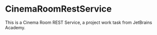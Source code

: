 # CinemaRoomRestService

This is a Cinema Room REST Service, a project work task from JetBrains Academy.
